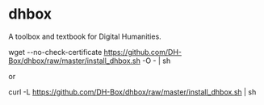 dhbox
=====

A toolbox and textbook for Digital Humanities.

wget --no-check-certificate https://github.com/DH-Box/dhbox/raw/master/install_dhbox.sh -O - | sh

or

curl -L https://github.com/DH-Box/dhbox/raw/master/install_dhbox.sh | sh
